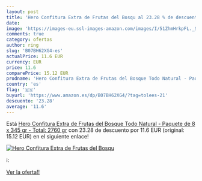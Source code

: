 ```yaml
---
layout: post
title: 'Hero Confitura Extra de Frutas del Bosqu al 23.28 % de descuento'
date: 
image: 'https://images-eu.ssl-images-amazon.com/images/I/51ZhmHrkpFL._SL200_.jpg'
comments: true
category: ofertas
author: ring
slug: 'B07BH62XG4-es'
actualPrice: 11.6 EUR
currency: EUR
price: 11.6
comparePrice: 15.12 EUR
prodname: 'Hero Confitura Extra de Frutas del Bosque Todo Natural - Paquete de 8 x 345 gr - Total: 2760 gr'
country: 'es'
flag: '🇪🇸'
buyurl: 'https://www.amazon.es/dp/B07BH62XG4/?tag=tolees-21'
descuento: '23.28'
average: '11.6'
---
```


Está [Hero Confitura Extra de Frutas del Bosque Todo Natural - Paquete de 8 x 345 gr - Total: 2760 gr](https://www.amazon.es/dp/B07BH62XG4/?tag=tolees-21) con 23.28 de descuento por 11.6 EUR (original: 15.12 EUR) en el siguiente enlace!

[![Hero Confitura Extra de Frutas del Bosqu](https://images-eu.ssl-images-amazon.com/images/I/51ZhmHrkpFL._SL200_.jpg)](https://www.amazon.es/dp/B07BH62XG4/?tag=tolees-21)

ℹ️:


[Ver la oferta!!](https://www.amazon.es/dp/B07BH62XG4/?tag=tolees-21)
